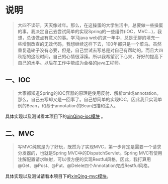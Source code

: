 #	说明

> ​	大四不读研，天天像过年。那么，在这操蛋的大学生活中，总要做一些操蛋的事。我决定自己去尝试简单的实现Spring的一些组件(IOC，MVC...)，我想，总该做点有意义的事。学习java web的这一年中，总是无聊的填充一些增删改查的无效代码，我想继续这样下去，100年都只是一个菜鸟。虽然重复造轮子没有必要，但是，自己尝试去写总是对自己有帮助的。而且大四秋招的这段时间，自己的心情很浮躁。所以我希望沉下心来，好好的提高下自己的水平。以后在工作中能成为合格的java工程师。

##	一、IOC

> ​	大家都知道Spring的IOC容器的原理是使用反射、解析xml或annotation。那么，自己去写却又是一回事了。自己想简单的实现IOC，因此我只实现单例的Bean，和基于annotation的Bean扫描和注入。

具体实现以及测试看本项目下的[xinQing-ioc模块](https://github.com/xuanbo/xinQing/tree/xuanbo/xinQing-ioc) 。

##	二、MVC

> ​	写MVC纯属是为了好玩，既然为了实现MVC，第一步肯定是需要一个请求分发器的，也就是Spring MVC中的DispatchServlet。Spring MVC有使用注解配置请求映射，可以很方便的实现Restful风格，因此，我打算用@Get、@Post、@Put、@Delele四个Annotation完成Restful风格。

具体实现以及测试请看本项目下的[xinQing-mvc模块](https://github.com/xuanbo/xinQing/tree/xuanbo/xinQing-mvc)。